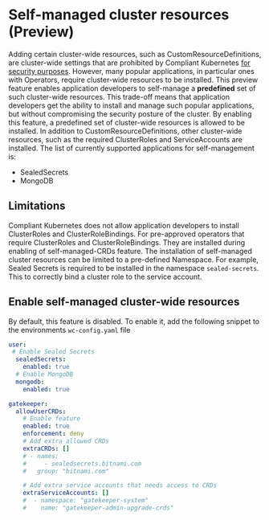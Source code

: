 # Self-managed cluster resources (Preview)

Adding certain cluster-wide resources, such as CustomResourceDefinitions, are cluster-wide settings that are prohibited by Compliant Kubernetes [for security purposes](../user-guide/demarcation.md).
However, many popular applications, in particular ones with Operators, require cluster-wide resources to be installed.
This preview feature enables application developers to self-manage a **predefined** set of such cluster-wide resources.
This trade-off means that application developers get the ability to install and manage such popular applications, but without compromising the security posture of the cluster.
By enabling this feature, a predefined set of cluster-wide resources is allowed to be installed.
In addition to CustomResourceDefinitions, other cluster-wide resources, such as the required ClusterRoles and ServiceAccounts are installed.
The list of currently supported applications for self-management is:

- SealedSecrets
- MongoDB

## Limitations

Compliant Kubernetes does not allow application developers to install ClusterRoles and ClusterRoleBindings.
For pre-approved operators that require ClusterRoles and ClusterRoleBindings.
They are installed during enabling of self-managed-CRDs feature.
The installation of self-managed cluster resources can be limited to a pre-defined Namespace. For example, Sealed Secrets is required to be installed in the namespace `sealed-secrets`. This to correctly bind a cluster role to the service account.

## Enable self-managed cluster-wide resources

By default, this feature is disabled.
To enable it, add the following snippet to the environments `wc-config.yaml` file

```yaml
user:
 # Enable Sealed Secrets
  sealedSecrets:
    enabled: true
  # Enable MongoDB
  mongodb:
    enabled: true

gatekeeper:
  allowUserCRDs:
    # Enable feature
    enabled: true
    enforcement: deny
    # Add extra allowed CRDs
    extraCRDs: []
    # - names:
    #     - sealedsecrets.bitnami.com
    #   group: "bitnami.com"

    # Add extra service accounts that needs access to CRDs
    extraServiceAccounts: []
    #  - namespace: "gatekeeper-system"
    #    name: "gatekeeper-admin-upgrade-crds"

```
